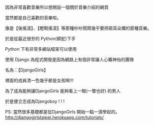 因為非常喜歡音樂所以想開設一個關於音樂介紹的網頁

當然都是自己喜歡的音樂啦。

像是【後搖滾】、【瞪鞋搖滾】等那種吵吵鬧鬧幾乎要把砸耳朵爛的那種音樂。

於是從最近很夯的 Python(蟒蛇)下手 

Python 下有非常多網站框架可以使用

使用 Django 為程式開發是因為網路上有個非常讓人心曠神怡的團隊

名為：【DjangoGirls】

裡面的成員清一色幾乎都是女孩啊!!!

為了成為能夠讓DjangoGirls 能夠看上一眼(一瞥也好) 的男人

於是便立志成為Djangoboy  ! ! ! 

PS: 當然很多基礎都是從DjangoGirls 開始一點一滴學起的。
http://djangogirlstaipei.herokuapp.com/tutorials/
